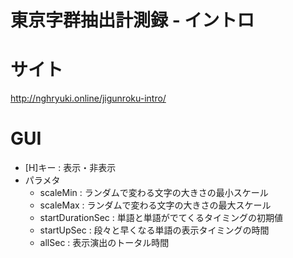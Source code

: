 # 東京字群抽出計測録 - イントロ

# サイト
http://nghryuki.online/jigunroku-intro/

# GUI
- [H]キー : 表示・非表示
- パラメタ
  - scaleMin : ランダムで変わる文字の大きさの最小スケール
  - scaleMax : ランダムで変わる文字の大きさの最大スケール
  - startDurationSec : 単語と単語がでてくるタイミングの初期値
  - startUpSec : 段々と早くなる単語の表示タイミングの時間
  - allSec : 表示演出のトータル時間